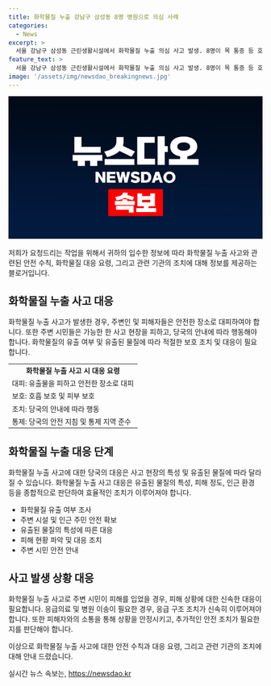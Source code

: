 ```yaml
---
title: 화학물질 누출 강남구 삼성동 8명 병원으로 의심 사례
categories:
  - News
excerpt: >
  서울 강남구 삼성동 근린생활시설에서 화학물질 누출 의심 사고 발생. 8명이 목 통증 등 호소해 병원 치료 후 귀가, 시민 40여명은 대피. 소방 당국과 경찰이 현장을 통제하고 누출 여부 조사 중.
feature_text: >
  서울 강남구 삼성동 근린생활시설에서 화학물질 누출 의심 사고 발생. 8명이 목 통증 등 호소해 병원 치료 후 귀가, 시민 40여명은 대피. 소방 당국과 경찰이 현장을 통제하고 누출 여부 조사 중.
image: '/assets/img/newsdao_breakingnews.jpg'
---
```


<p><img src="/assets/img/newsdao_breakingnews.jpg" alt="implanttips 속보" /></p>

<p>저희가 요청드리는 작업을 위해서 귀하의 입수한 정보에 따라 화학물질 누출 사고와 관련된 안전 수칙, 화학물질 대응 요령, 그리고 관련 기관의 조치에 대해 정보를 제공하는 블로거입니다. </p>

<h2 data-ke-size="size26">화학물질 누출 사고 대응</h2>

<p data-ke-size="size16">화학물질 누출 사고가 발생한 경우, 주변인 및 피해자들은 안전한 장소로 대피하여야 합니다. 또한 주변 시민들은 가능한 한 사고 현장을 피하고, 당국의 안내에 따라 행동해야 합니다. 화학물질의 유출 여부 및 유출된 물질에 따라 적절한 보호 조치 및 대응이 필요합니다.</p>

<table>
    <tr>
        <td style="text-align: center; height: 17px;"><b>화학물질 누출 사고 시 대응 요령</b></td>
    </tr>
    <tr>
        <td style="text-align: left; height: 17px;">대피: 유출물을 피하고 안전한 장소로 대피</td>
    </tr>
    <tr>
        <td style="text-align: left; height: 17px;">보호: 호흡 보호 및 피부 보호</td>
    </tr>
    <tr>
        <td style="text-align: left; height: 17px;">조치: 당국의 안내에 따라 행동</td>
    </tr>
    <tr>
        <td style="text-align: left; height: 17px;">통제: 당국의 안전 지침 및 통제 지역 준수</td>
    </tr>
</table>

<h2 data-ke-size="size26">화학물질 누출 대응 단계</h2>

<p data-ke-size="size16">화학물질 누출 사고에 대한 당국의 대응은 사고 현장의 특성 및 유출된 물질에 따라 달라질 수 있습니다. 화학물질 누출 사고 대응은 유출된 물질의 특성, 피해 정도, 인근 환경 등을 종합적으로 판단하여 효율적인 조치가 이루어져야 합니다.</p>

<ul>
    <li>화학물질 유출 여부 조사</li>
    <li>주변 시설 및 인근 주민 안전 확보</li>
    <li>유출된 물질의 특성에 따른 대응</li>
    <li>피해 현황 파악 및 대응 조치</li>
    <li>주변 시민 안전 안내</li>
</ul>

<h2 data-ke-size="size26">사고 발생 상황 대응</h2>

<p data-ke-size="size16">화학물질 누출 사고로 주변 시민이 피해를 입었을 경우, 피해 상황에 대한 신속한 대응이 필요합니다. 응급의료 및 병원 이송이 필요한 경우, 응급 구조 조치가 신속히 이루어져야 합니다. 또한 피해자와의 소통을 통해 상황을 안정시키고, 추가적인 안전 조치가 필요한지를 판단해야 합니다.</p>

<p>이상으로 화학물질 누출 사고에 대한 안전 수칙과 대응 요령, 그리고 관련 기관의 조치에 대해 안내 드렸습니다.</p>
실시간 뉴스 속보는, <a href="https://newsdao.kr" rel="dofollow">https://newsdao.kr</a>


